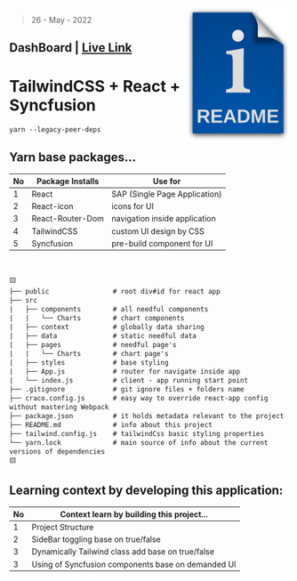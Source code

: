 <img src="./src/data/readme.png" style='width:185px' align="right" />

> 26 - May - 2022 

## DashBoard | [Live Link][link]

# TailwindCSS + React + Syncfusion

```
yarn --legacy-peer-deps
```

## Yarn base packages...
|No| Package Installs   | Use for                       |
|--|--------------------|-------------------------------|
| 1| React              | SAP (Single Page Application) |
| 2| React-icon         | icons for UI                  |
| 3| React-Router-Dom   | navigation inside application |
| 4| TailwindCSS        | custom UI design by CSS       |
| 5| Syncfusion         | pre-build component for UI    |



<br/>


    🟨
    ├── public                # root div#id for react app
    ├── src
    |   ├── components        # all needful components 
    |   |   └── Charts        # chart components
    |   ├── context           # globally data sharing
    |   ├── data              # static needful data
    |   ├── pages             # needful page's
    |   |   └── Charts        # chart page's
    |   ├── styles            # base styling
    |   ├── App.js            # router for navigate inside app
    |   └── index.js          # client - app running start point
    ├── .gitignore            # git ignore files + folders name
    ├── craco.config.js       # easy way to override react-app config without mastering Webpack
    ├── package.json          # it holds metadata relevant to the project
    ├── README.md             # info about this project 
    ├── tailwind.config.js    # tailwindCss basic styling properties
    └── yarn.lock             # main source of info about the current versions of dependencies
    🟨


## Learning context by developing this application:
|No| Context learn by building this project...          | 
|--|----------------------------------------------------|
| 1| Project Structure                                  | 
| 2| SideBar toggling base on true/false                | 
| 3| Dynamically Tailwind class add base on true/false  | 
| 3| Using of Syncfusion components base on demanded UI | 



[link]: www

<!-- https://youtu.be/jx5hdo50a2M -->